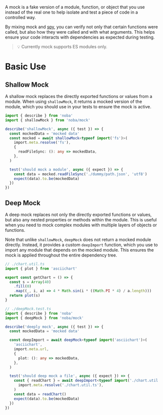 A mock is a fake version of a module, function, or object that you use instead of the real one to help isolate and test a piece of code in a controlled way.

By mixing mock and [spy](/sontuphan/noba/wiki/spy), you can verify not only that certain functions were called, but also how they were called and with what arguments. This helps ensure your code interacts with dependencies as expected during testing.

> 💡 Currently mock supports ES modules only.

# Basic Use

## Shallow Mock

A shallow mock replaces the directly exported functions or values from a module. When using `shallowMock`, it returns a mocked version of the module, which you should use in your tests to ensure the mock is active.

```ts
import { describe } from 'noba'
import { shallowMock } from 'noba/mock'

describe('shallowMock', async ({ test }) => {
  const mockedData = 'mocked data'
  const mocked = await shallowMock<typeof import('fs')>(
    import.meta.resolve('fs'),
    {
      readFileSync: (): any => mockedData,
    },
  )

  test('should mock a module', async ({ expect }) => {
    const data = mocked.readFileSync('./dummy/path.json', 'utf8')
    expect(data).to.be(mockedData)
  })
})
```

## Deep Mock

A deep mock replaces not only the directly exported functions or values, but also any nested properties or methods within the module. This is useful when you need to mock complex modules with multiple layers of objects or functions.

Note that unlike `shallowMock`, `deepMock` does not return a mocked module directly. Instead, it provides a custom `deepImport` function, which you use to import any module that depends on the mocked module. This ensures the mock is applied throughout the entire dependency tree.

```ts
// ./chart.util.ts
import { plot } from 'asciichart'

export const getChart = () => {
  const s = Array(40)
    .fill(0)
    .map((_, i, a) => 4 * Math.sin(i * ((Math.PI * 4) / a.length)))
  return plot(s)
}

// ./deepMock.test.ts
import { describe } from 'noba'
import { deepMock } from 'noba/mock'

describe('deeply mock', async ({ test }) => {
  const mockedData = 'mocked data'

  const deepImport = await deepMock<typeof import('asciichart')>(
    'asciichart',
    import.meta.url,
    {
      plot: (): any => mockedData,
    },
  )

  test('should deep mock a file', async ({ expect }) => {
    const { readChart } = await deepImport<typeof import('./chart.util')>(
      import.meta.resolve('./chart.util.ts'),
    )
    const data = readChart()
    expect(data).to.be(mockedData)
  })
})
```
